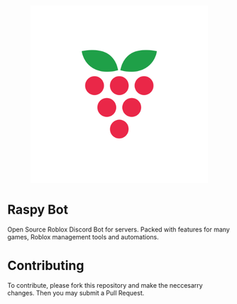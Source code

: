 <div align="center">
  <img src="assets/vector.svg" alt="Centered Image" width="400">
</div>

# Raspy Bot
Open Source Roblox Discord Bot for servers. Packed with features for many games, Roblox management tools and automations.

# Contributing
To contribute, please fork this repository and make the neccesarry changes. Then you may submit a Pull Request.